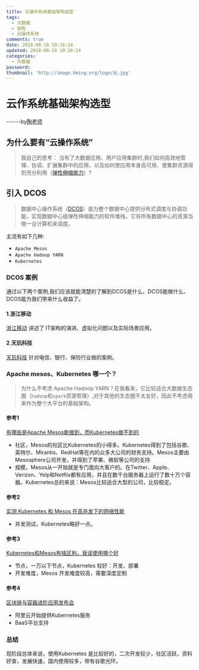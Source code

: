 ```yaml
---
title: 云操作系统基础架构选型
tags:
  - 大数据
  - 架构
  - 云操作系统
comments: true
date: 2018-08-18 19:16:24
updated: 2018-08-18 19:16:24
categories: 
  - 大数据
password:
thumbnail: 'http://image.hming.org/logo/云.jpg'
---
```

# 云作系统基础架构选型

<!-- more -->

------by[陶老师](https://immno.github.io/  )

## 为什么要有“云操作系统”

> 我自己的思考： 当有了大数据应用、用户应用集群时,我们如何高效地管理、协调、扩展集群中的应用，以及如何使应用本身高可用、使集群资源得到充分利用（[弹性伸缩能力](https://blog.csdn.net/tengxy_cloud/article/details/51453273)）?

## 引入 DCOS

> 数据中心操作系统（[DCOS](https://baike.baidu.com/item/DCOS/19831056)）是为整个数据中心提供分布式调度与协调功能，实现数据中心级弹性伸缩能力的软件堆栈，它将所有数据中心的资源当做一台计算机来调度。

主流有如下几种:
- `Apache Mesos`
- `Apache Hadoop YARN`
- `Kubernetes`

### DCOS 案例

通过以下两个案例,我们应该就能清楚的了解到DCOS是什么、DCOS能做什么、DCOS能为我们带来什么收益了。

#### 1.浙江移动

[浙江移动](https://wenku.baidu.com/view/62edb1e5f80f76c66137ee06eff9aef8941e481f.html) 讲述了 IT架构的演进、虚拟化问题以及实际场景应用。
#### 2.天玑科技
[天玑科技](http://www.dnt.com.cn/detail/77/307.html) 针对电信、银行、保险行业做的案例。

### Apache mesos、Kubernetes 哪一个？

> 为什么不考虑 Apache Hadoop YARN？在我看来，它比较适合大数据生态圈（`hadoop`和`spark`资源管理）,对于其他的生态圈不太友好，因此不考虑用来作为整个大平台的基础架构。

#### 参考1
[有哪些是Apache Mesos能做到，而Kubernetes做不到的](https://blog.csdn.net/dev_csdn/article/details/78830912)
- 社区，Mesos的社区比Kubernetes的小得多。Kubernetes得到了包括谷歌、英特尔、Mirantis、RedHat等在内的众多大公司的财务支持。Mesos主要由Mesosphere公司开发，并得到了苹果、微软等公司的支持
- 规模，Mesos从一开始就是专门面向大客户的。在Twitter、Apple、Verizon、Yelp和Netflix都有应用，并且在数千台服务器上运行了数十万个容器。Kubernetes总的来说：Mesos比较适合大型的公司，比较稳定。

#### 参考2

[ 实测 Kubernetes 和 Mesos 在高并发下的网络性能](https://ruby-china.org/topics/29652?locale=en)

- 并发测试，Kubernetes略好一点。

#### 参考3

[Kubernetes和Mesos有啥区别，我该使用哪个好](https://www.zhihu.com/question/53751176)
- 节点，一万以下节点，Kubernetes 较好：开发、部署
- 开发难度，Mesos 开发难度较高，需要深度定制

#### 参考4

[区块链与容器进阶应用发布会 ](https://promotion.aliyun.com/ntms/act/blockchainshow.html?spm=5176.8142029.1139928.7.e9396d3evJ9rLq)

- 阿里云开始提供Kubernetes服务
- BaaS平台支持

### 总结

现阶段总体来说，使用Kubernetes 是比较好的，二次开发较少，社区活跃，资料好查，发展快速，国内使用较多，带有谷歌光环。
